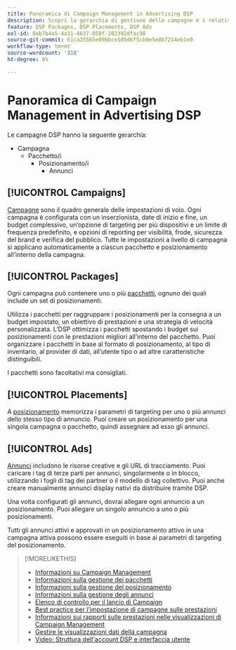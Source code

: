 ```yaml
---
title: Panoramica di Campaign Management in Advertising DSP
description: Scopri la gerarchia di gestione delle campagne e i relativi componenti.
feature: DSP Packages, DSP Placements, DSP Ads
exl-id: 8eb7b4a5-4a31-4637-858f-202392dfac98
source-git-commit: 61ca25565e09bbce505d6f5cb0e5e8b7214eb1e0
workflow-type: tm+mt
source-wordcount: '318'
ht-degree: 0%

---
```


# Panoramica di Campaign Management in Advertising DSP

Le campagne DSP hanno la seguente gerarchia:

* Campagna
   * Pacchetto/i
      * Posizionamento/i
         * Annunci
<!-- Do clients think in terms of insertion orders? If yes, then work in the following info.:
In Advertising DSP, an insertion order is represented as a campaign, and line items are represented as packages. Each package will include placements, which can use different strategies and tactics to deliver the line item requirements.
-->

## [!UICONTROL Campaigns]

[Campagne](/help/dsp/campaign-management/campaigns/campaign-about.md) sono il quadro generale delle impostazioni di volo. Ogni campagna è configurata con un inserzionista, date di inizio e fine, un budget complessivo, un’opzione di targeting per più dispositivi e un limite di frequenza predefinito, e opzioni di reporting per visibilità, frode, sicurezza del brand e verifica del pubblico. Tutte le impostazioni a livello di campagna si applicano automaticamente a ciascun pacchetto e posizionamento all’interno della campagna.

## [!UICONTROL Packages]

Ogni campagna può contenere uno o più [pacchetti](/help/dsp/campaign-management/packages/package-about.md), ognuno dei quali include un set di posizionamenti.

Utilizza i pacchetti per raggruppare i posizionamenti per la consegna a un budget impostato, un obiettivo di prestazioni e una strategia di velocità personalizzata. L’DSP ottimizza i pacchetti spostando i budget sui posizionamenti con le prestazioni migliori all’interno del pacchetto. Puoi organizzare i pacchetti in base al formato di posizionamento, al tipo di inventario, al provider di dati, all’utente tipo o ad altre caratteristiche distinguibili.

I pacchetti sono facoltativi ma consigliati.

## [!UICONTROL Placements]

A [posizionamento](/help/dsp/campaign-management/placements/placement-about.md) memorizza i parametri di targeting per uno o più annunci dello stesso tipo di annuncio. Puoi creare un posizionamento per una singola campagna o pacchetto, quindi assegnare ad esso gli annunci.

## [!UICONTROL Ads]

[Annunci](/help/dsp/campaign-management/ads/ad-about.md) includono le risorse creative e gli URL di tracciamento. Puoi caricare i tag di terze parti per annunci, singolarmente o in blocco, utilizzando i fogli di tag dei partner o il modello di tag collettivo. Puoi anche creare manualmente annunci display nativi da distribuire tramite DSP.

Una volta configurati gli annunci, dovrai allegare ogni annuncio a un posizionamento. Puoi allegare un singolo annuncio a uno o più posizionamenti.

Tutti gli annunci attivi e approvati in un posizionamento attivo in una campagna attiva possono essere eseguiti in base ai parametri di targeting del posizionamento.

>[!MORELIKETHIS]
>
>* [Informazioni su Campaign Management](/help/dsp/campaign-management/campaigns/campaign-about.md)
>* [Informazioni sulla gestione dei pacchetti](/help/dsp/campaign-management/packages/package-about.md)
>* [Informazioni sulla gestione del posizionamento](/help/dsp/campaign-management/placements/placement-about.md)
>* [Informazioni sulla gestione degli annunci](/help/dsp/campaign-management/ads/ad-about.md)
>* [Elenco di controllo per il lancio di Campaign](/help/dsp/campaign-management/campaign-launch-checklist.md)
>* [Best practice per l’impostazione di campagne sulle prestazioni](/help/dsp/optimization/campaign-best-practices-performance.md)
>* [Informazioni sui rapporti sulle prestazioni nelle visualizzazioni di Campaign Management](/help/dsp/campaign-management/reports/campaign-reports-about.md)
>* [Gestire le visualizzazioni dati della campagna](/help/dsp/campaign-management/reports/campaign-data-views-manage.md)
>* [Video: Struttura dell&#39;account DSP e interfaccia utente](https://experienceleague.adobe.com/docs/advertising-learn/tutorials/dsp/ui.html)
